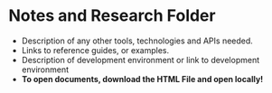 # Notes and Research Folder

- Description of any other tools, technologies and APIs needed.
- Links to reference guides, or examples.
- Description of development environment or link to development environment
- **To open documents, download the HTML File and open locally!**
